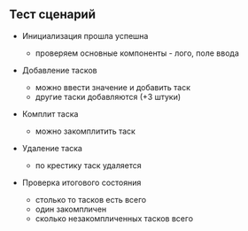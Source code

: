 ## Тест сценарий

- Инициализация прошла успешна
    - проверяем основные компоненты - лого, поле ввода

- Добавление тасков
    - можно ввести значение и добавить таск
    - другие таски добавляются (+3 штуки)
    
- Комплит таска
    - можно закомплитить таск
    
- Удаление таска
    - по крестику таск удаляется
    
- Проверка итогового состояния
    - столько то тасков есть всего
    - один закомпличен
    - сколько незакомпличенных тасков всего
    
   